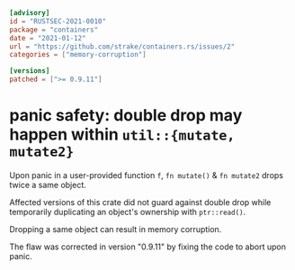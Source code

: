 ```toml
[advisory]
id = "RUSTSEC-2021-0010"
package = "containers"
date = "2021-01-12"
url = "https://github.com/strake/containers.rs/issues/2"
categories = ["memory-corruption"]

[versions]
patched = [">= 0.9.11"]
```

# panic safety: double drop may happen within `util::{mutate, mutate2}`

Upon panic in a user-provided function `f`, `fn mutate()` & `fn mutate2` drops twice a same object.

Affected versions of this crate did not guard against double drop while temporarily duplicating an object's ownership with `ptr::read()`.

Dropping a same object can result in memory corruption.

The flaw was corrected in version "0.9.11" by fixing the code to abort upon panic.

